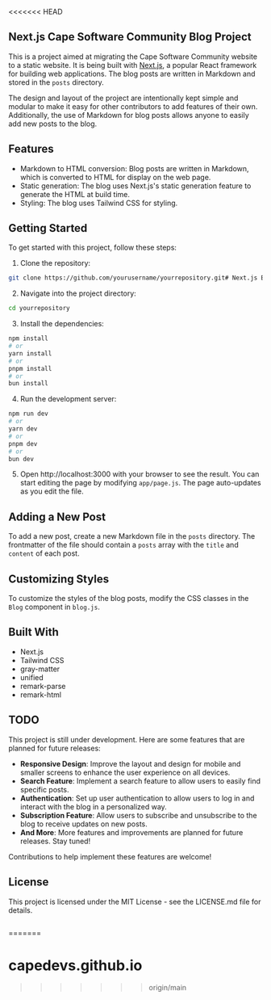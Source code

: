 <<<<<<< HEAD
## Next.js Cape Software Community Blog Project

This is a project aimed at migrating the Cape Software Community website to a static website. It is being built with [Next.js](https://nextjs.org/), a popular React framework for building web applications. The blog posts are written in Markdown and stored in the `posts` directory.

The design and layout of the project are intentionally kept simple and modular to make it easy for other contributors to add features of their own. Additionally, the use of Markdown for blog posts allows anyone to easily add new posts to the blog.

## Features

- Markdown to HTML conversion: Blog posts are written in Markdown, which is converted to HTML for display on the web page.
- Static generation: The blog uses Next.js's static generation feature to generate the HTML at build time.
- Styling: The blog uses Tailwind CSS for styling.

## Getting Started

To get started with this project, follow these steps:

1. Clone the repository:

```bash
git clone https://github.com/yourusername/yourrepository.git# Next.js Blog Project
```

2. Navigate into the project directory:

```bash
cd yourrepository
```

3. Install the dependencies:

```bash
npm install
# or
yarn install
# or
pnpm install
# or
bun install
```

4. Run the development server:

```bash
npm run dev
# or
yarn dev
# or
pnpm dev
# or
bun dev
```

5. Open http://localhost:3000 with your browser to see the result.
   You can start editing the page by modifying `app/page.js`. The page auto-updates as you edit the file.

## Adding a New Post

To add a new post, create a new Markdown file in the `posts` directory. The frontmatter of the file should contain a `posts` array with the `title` and `content` of each post.

## Customizing Styles

To customize the styles of the blog posts, modify the CSS classes in the `Blog` component in `blog.js`.

## Built With

- Next.js
- Tailwind CSS
- gray-matter
- unified
- remark-parse
- remark-html

## TODO

This project is still under development. Here are some features that are planned for future releases:

- **Responsive Design**: Improve the layout and design for mobile and smaller screens to enhance the user experience on all devices.
- **Search Feature**: Implement a search feature to allow users to easily find specific posts.
- **Authentication**: Set up user authentication to allow users to log in and interact with the blog in a personalized way.
- **Subscription Feature**: Allow users to subscribe and unsubscribe to the blog to receive updates on new posts.
- **And More**: More features and improvements are planned for future releases. Stay tuned!

Contributions to help implement these features are welcome!

## License

This project is licensed under the MIT License - see the LICENSE.md file for details.

```

```
=======
# capedevs.github.io
>>>>>>> origin/main
